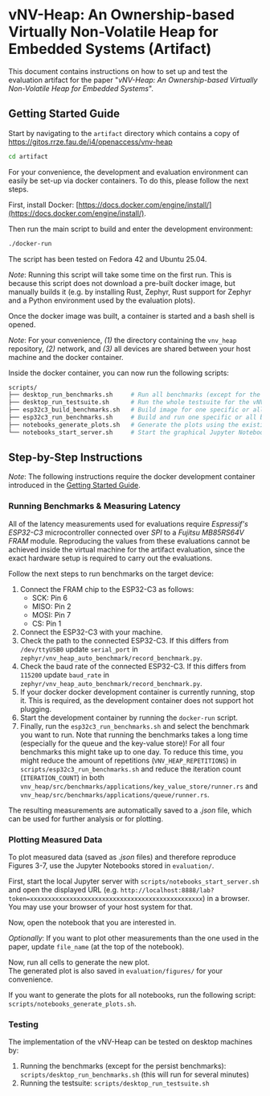 # vNV-Heap: An Ownership-based Virtually Non-Volatile Heap for Embedded Systems (Artifact)

This document contains instructions on how to set up and test the evaluation artifact for the paper "*vNV-Heap: An Ownership-based Virtually Non-Volatile Heap for Embedded Systems*".

## Getting Started Guide

Start by navigating to the `artifact` directory which contains a copy of https://gitos.rrze.fau.de/i4/openaccess/vnv-heap

``` sh
cd artifact
```

For your convenience, the development and evaluation environment can easily be set-up via docker containers.
To do this, please follow the next steps.

First, install Docker: [https://docs.docker.com/engine/install/](https://docs.docker.com/engine/install/).

Then run the main script to build and enter the development environment:

```bash
./docker-run
```

The script has been tested on Fedora 42 and Ubuntu 25.04.

*Note*: Running this script will take some time on the first run.
This is because this script does not download a pre-built docker image, but manually builds it (e.g. by installing Rust, Zephyr, Rust support for Zephyr and a Python environment used by the evaluation plots).

Once the docker image was built, a container is started and a bash shell is opened.

*Note*: For your convenience, *(1)* the directory containing the `vnv_heap` repository, *(2)* network, and *(3)* all devices are shared between your host machine and the docker container.

Inside the docker container, you can now run the following scripts:

```bash
scripts/
├── desktop_run_benchmarks.sh     # Run all benchmarks (except for the persist benchmark) on the desktop machine. This is not meant for any latency measurements, but for debugging/testing.
├── desktop_run_testsuite.sh      # Run the whole testsuite for the vNV-Heap library
├── esp32c3_build_benchmarks.sh   # Build image for one specific or all benchmarks
├── esp32c3_run_benchmarks.sh     # Build and run one specific or all benchmarks. Note: You nee
├── notebooks_generate_plots.sh   # Generate the plots using the existing Jupyter notebooks
└── notebooks_start_server.sh     # Start the graphical Jupyter Notebook server. This can be used for example to choose select different raw data to be used for the plots
```

## Step-by-Step Instructions

*Note*: The following instructions require the docker development container introduced in the [Getting Started Guide](#getting-started-guide).

### Running Benchmarks & Measuring Latency

All of the latency measurements used for evaluations require *Espressif's ESP32-C3* microcontroller connected over *SPI* to a *Fujitsu MB85RS64V FRAM* module.
Reproducing the values from these evaluations cannot be achieved inside the virtual machine for the artifact evaluation, since the exact hardware setup is required to carry out the evaluations.

Follow the next steps to run benchmarks on the target device:

1. Connect the FRAM chip to the ESP32-C3 as follows:
    - SCK: Pin 6
    - MISO: Pin 2
    - MOSI: Pin 7
    - CS: Pin 1
2. Connect the ESP32-C3 with your machine.
3. Check the path to the connected ESP32-C3. If this differs from `/dev/ttyUSB0` update `serial_port` in `zephyr/vnv_heap_auto_benchmark/record_benchmark.py`.
4. Check the baud rate of the connected ESP32-C3. If this differs from `115200` update `baud_rate` in `zephyr/vnv_heap_auto_benchmark/record_benchmark.py`.
5. If your docker docker development container is currently running, stop it. This is required, as the development container does not support hot plugging.
6. Start the development container by running the `docker-run` script.
7. Finally, run the `esp32c3_run_benchmarks.sh` and select the benchmark you want to run. Note that running the benchmarks takes a long time (especially for the queue and the key-value store)! For all four benchmarks this might take up to one day. To reduce this time, you might reduce the amount of repetitions (`VNV_HEAP_REPETITIONS`) in `scripts/esp32c3_run_benchmarks.sh` and reduce the iteration count (`ITERATION_COUNT`) in both `vnv_heap/src/benchmarks/applications/key_value_store/runner.rs` and `vnv_heap/src/benchmarks/applications/queue/runner.rs`.

The resulting measurements are automatically saved to a *.json* file, which can be used for further analysis or for plotting.

### Plotting Measured Data

To plot measured data (saved as *.json* files) and therefore reproduce Figures 3-7, use the Jupyter Notebooks stored in `evaluation/`.

First, start the local Jupyter server with `scripts/notebooks_start_server.sh` and open the displayed URL (e.g. `http://localhost:8888/lab?token=xxxxxxxxxxxxxxxxxxxxxxxxxxxxxxxxxxxxxxxxxxxxxxxx`) in a browser.\
You may use your browser of your host system for that.

Now, open the notebook that you are interested in.

*Optionally*: If you want to plot other measurements than the one used in the paper, update `file_name` (at the top of the notebook).

Now, run all cells to generate the new plot.\
The generated plot is also saved in `evaluation/figures/` for your convenience.

If you want to generate the plots for all notebooks, run the following script: `scripts/notebooks_generate_plots.sh`.

### Testing

The implementation of the vNV-Heap can be tested on desktop machines by:

1. Running the benchmarks (except for the persist benchmarks): `scripts/desktop_run_benchmarks.sh` (this will run for several minutes)
2. Running the testsuite: `scripts/desktop_run_testsuite.sh`
